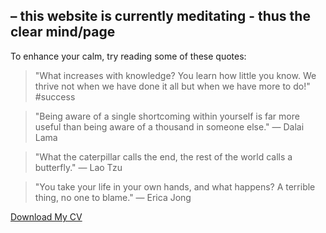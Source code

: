 ## – this website is currently meditating - thus the clear mind/page

To enhance your calm, try reading some of these quotes:

> "What increases with knowledge? You learn how little you know. We thrive not when we have done it all but when we have more to do!" #success


> "Being aware of a single shortcoming within yourself is far more useful than being aware of a thousand in someone else." — Dalai Lama
 
 
> "What the caterpillar calls the end, the rest of the world calls a butterfly." — Lao Tzu
 
 
> "You take your life in your own hands, and what happens? A terrible thing, no one to blame." — Erica Jong
 
<a href="/files/DanielPettet.pdf" download="download">Download My CV</a>

